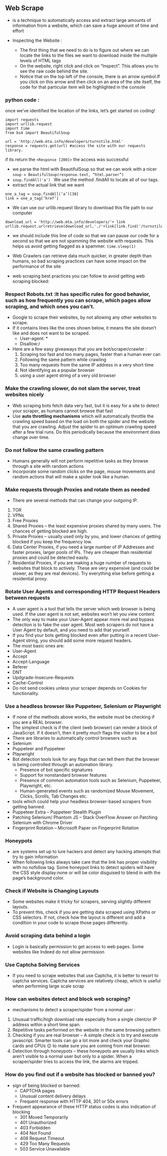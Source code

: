 ## Web Scrape
- is a technique to automatically access and extract large amounts of information from a website, which can save a huge amount of time and effort

- Inspecting the Website :
  - The first thing that we need to do is to figure out where we can locate the links to the files we want to download inside the multiple levels of HTML tags
  - On the website, right click and click on “Inspect”. This allows you to see the raw code behind the site.
  - Notice that on the top left of the console, there is an arrow symbol.If you click on this arrow and then click on an area of the site itself, the code for that particular item will be highlighted in the console

### python code :
 once we’ve identified the location of the links, let’s get started on coding!
```
import requests
import urllib.request
import time
from bs4 import BeautifulSoup

url = 'http://web.mta.info/developers/turnstile.html'
response = requests.get(url) #access the site with our requests library.
```
if its return the `<Response [200]>` the access was successful
- we parse the html with BeautifulSoup so that we can work with a nicer `soup = BeautifulSoup(response.text, “html.parser”)`
- `soup.findAll('a') ` We use the method .findAll to locate all of our <a> tags.
- extract the actual link that we want
```
one_a_tag = soup.findAll(‘a’)[38]
link = one_a_tag[‘href’] 
```

- We can use our urllib.request library to download this file path to our computer
```
download_url = 'http://web.mta.info/developers/'+ link
urllib.request.urlretrieve(download_url,'./'+link[link.find('/turnstile_')+1:])
```

- we should include this line of code so that we can pause our code for a second so that we are not spamming the website with requests. This helps us avoid getting flagged as a spammer.
`time.sleep(1)`

- Web Crawlers can retrieve data much quicker, in greater depth than humans, so bad scraping practices can have some impact on the performance of the site

- web scraping best practices you can follow to avoid getting web scraping blocked:

### Respect Robots.txt :It has specific rules for good behavior, such as how frequently you can scrape, which pages allow scraping, and which ones you can’t. 
- Google to scrape their websites, by not allowing any other websites to scrape.
- If it contains lines like the ones shown below, it means the site doesn’t like and does not want to be scraped.
    - User-agent: *
    - Disallow:/ 
- Here are a few easy giveaways that you are bot/scraper/crawler :
  1. Scraping too fast and too many pages, faster than a human ever can  
  2. Following the same pattern while crawling
  3. Too many requests from the same IP address in a very short time
  4. Not identifying as a popular browser
  5. using a user agent string of a very old browser

### Make the crawling slower, do not slam the server, treat websites nicely
- Web scraping bots fetch data very fast, but it is easy for a site to detect your scraper, as humans cannot browse that fast
- Use **auto throttling mechanisms** which will automatically throttle the crawling speed based on the load on both the spider and the website that you are crawling. Adjust the spider to an optimum crawling speed after a few trial runs. Do this periodically because the environment does change over time.

### Do not follow the same crawling pattern
- Humans generally will not perform repetitive tasks as they browse through a site with random actions
- Incorporate some random clicks on the page, mouse movements and random actions that will make a spider look like a human.

### Make requests through Proxies and rotate them as needed 
- There are several methods that can change your outgoing IP.

1. TOR
2. VPNs
3. Free Proxies
4. Shared Proxies – the least expensive proxies shared by many users. The chances of getting blocked are high.
5. Private Proxies – usually used only by you, and lower chances of getting blocked if you keep the frequency low.
6. Data Center Proxies, if you need a large number of IP Addresses and faster proxies, larger pools of IPs. They are cheaper than residential proxies and could be detected easily.
7. Residential Proxies, if you are making a huge number of requests to websites that block to actively. These are very expensive (and could be slower, as they are real devices). Try everything else before getting a residential proxy.

### Rotate User Agents and corresponding HTTP Request Headers between requests
- A user agent is a tool that tells the server which web browser is being used. If the user agent is not set, websites won’t let you view content
- The only way to make your User-Agent appear more real and bypass detection is to fake the user agent. Most web scrapers do not have a User Agent by default, and you need to add that yourself.
-  If you find your bots getting blocked even after putting in a recent User-Agent string, you should add some more request headers. 
- The most basic ones are:
 - User-Agent
 - Accept
 - Accept-Language
 - Referer
 - DNT
 - Updgrade-Insecure-Requests
 - Cache-Control
- Do not send cookies unless your scraper depends on Cookies for functionality.


### Use a headless browser like Puppeteer, Selenium or Playwright
- If none of the methods above works, the website must be checking if you are a REAL browser.
- The simplest check is if the client (web browser) can render a block of JavaScript. If it doesn’t, then it pretty much flags the visitor to be a bot
-  There are libraries to automatically control browsers such as
  - Selenium
  - Puppeteer and Pyppeteer
  - Playwright
- Bot detection tools look for any flags that can tell them that the browser is being controlled through an automation library.
  - Presence of bot specific signatures
  - Support for nonstandard browser features
  - Presence of common automation tools such as Selenium, Puppeteer, Playwright, etc.
  - Human-generated events such as randomized Mouse Movement, Clicks, Scrolls, Tab Changes etc.
-  tools which could help your headless browser-based scrapers from getting banned.
  - Puppeteer Extra  – Puppeteer Stealth Plugin
  - Patching Selenium/ Phantom JS – Stack OverFlow Answer on Patching Selenium with Chrome Driver
  - Fingerprint Rotation – Microsoft Paper on Fingerprint Rotation

### Honeypots
- are systems set up to lure hackers and detect any hacking attempts that try to gain information
- When following links always take care that the link has proper visibility with no nofollow tag. Some honeypot links to detect spiders will have the CSS style display:none or will be color disguised to blend in with the page’s background color.

### Check if Website is Changing Layouts
- Some websites make it tricky for scrapers, serving slightly different layouts.
- To prevent this, check if you are getting data scraped using XPaths or CSS selectors. If not, check how the layout is different and add a condition in your code to scrape those pages differently.

### Avoid scraping data behind a login
- Login is basically permission to get access to web pages. Some websites like Indeed do not allow permission

### Use Captcha Solving Services
- If you need to scrape websites that use Captcha, it is better to resort to captcha services. Captcha services are relatively cheap, which is useful when performing large scale scrap

### How can websites detect and block web scraping?
- mechanisms to detect a scraper/spider from a normal user :
1. Unusual traffic/high download rate especially from a single client/or IP address within a short time span.
2. Repetitive tasks performed on the website in the same browsing pattern
3. Checking if you are real browser – A simple check is to try and execute javascript. Smarter tools can go a lot more and check your Graphic cards and CPUs 😉 to make sure you are coming from real browser.
4. Detection through honeypots – these honeypots are usually links which aren’t visible to a normal user but only to a spider. When a scraper/spider tries to access the link, the alarms are tripped.

### How do you find out if a website has blocked or banned you?
- sign of being blocked or banned:
  - CAPTCHA pages
  - Unusual content delivery delays
  - Frequent response with HTTP 404, 301 or 50x errors
- Frequent appearance of these HTTP status codes is also indication of blocking
  - 301 Moved Temporarily
  - 401 Unauthorized
  - 403 Forbidden
  - 404 Not Found
  - 408 Request Timeout
  - 429 Too Many Requests
  - 503 Service Unavailable




















